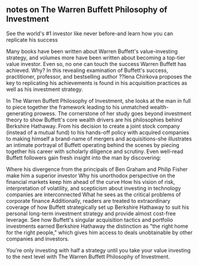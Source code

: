 ## notes on The Warren Buffett Philosophy of Investment

See the world's #1 investor like never before-and learn how you can replicate his success

Many books have been written about Warren Buffett's value-investing strategy, and volumes more have been written about becoming a top-tier value investor. Even so, no one can touch the success Warren Buffett has achieved. Why? In this revealing examination of Buffett's success, practitioner, professor, and bestselling author ??lena Chirkova proposes the key to replicating his achievements is found in his acquisition practices as well as his investment strategy.

In The Warren Buffett Philosophy of Investment, she looks at the man in full to piece together the framework leading to his unmatched wealth-generating prowess. The cornerstone of her study goes beyond investment theory to show Buffett's core wealth drivers are his philosophies behind Berkshire Hathaway. From his decision to create a joint stock company (instead of a mutual fund) to his hands-off policy with acquired companies to making himself a brand-name of mergers and acquisitions-she illustrates an intimate portrayal of Buffett operating behind the scenes by piecing together his career with scholarly diligence and scrutiny. Even well-read Buffett followers gain fresh insight into the man by discovering:

Where his divergence from the principals of Ben Graham and Philip Fisher make him a superior investor
Why his unorthodox perspective on the financial markets keep him ahead of the curve
How his vision of risk, interpretation of volatility, and scepticism about investing in technology companies are interconnected
What he sees as the critical problems of corporate finance
Additionally, readers are treated to extraordinary coverage of how Buffett strategically set up Berkshire Hathaway to suit his personal long-term investment strategy and provide almost cost-free leverage. See how Buffett's singular acquisition tactics and portfolio investments earned Berkshire Hathaway the distinction as "the right home for the right people," which gives him access to deals unobtainable by other companies and investors.

You're only investing with half a strategy until you take your value investing to the next level with The Warren Buffett Philosophy of Investment.
